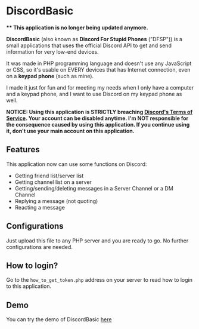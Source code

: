 # DiscordBasic

**\*\* This application is no longer being updated anymore.**

**DiscordBasic** (also known as **Discord For Stupid Phones** ("DFSP")) is a small applications that uses the official Discord API to get and send information for very low-end devices.

It was made in PHP programming language and doesn't use any JavaScript or CSS, so it's usable on EVERY devices that has Internet connection, even on a **keypad phone** (such as mine).

I made it just for fun and for meeting my needs when I only have a computer and a keypad phone, and I want to use Discord on my keypad phone as well.

**NOTICE: Using this application is STRICTLY breaching [Discord's Terms of Service](https://discord.com/terms). Your account can be disabled anytime.  I'm NOT responsible for the consequence caused by using this application. If you continue using it, don't use your main account on this application.**

## Features

This application now can use some functions on Discord:

* Getting friend list/server list
* Getting channel list on a server
* Getting/sending/deleting messages in a Server Channel or a DM Channel
* Replying a message (not quoting)
* Reacting a message

## Configurations

Just upload this file to any PHP server and you are ready to go. No further configurations are needed.

## How to login?

Go to the `how_to_get_token.php` address on your server to read how to login to this application.

## Demo

You can try the demo of DiscordBasic [here](https://dscbasic.herokuapp.com)
